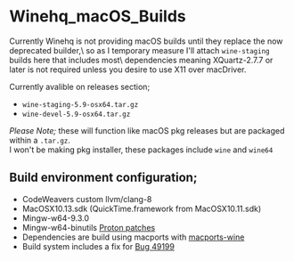# Winehq_macOS_Builds
 
 Currently Winehq is not providing macOS builds until they replace the now deprecated builder,\ so as I temporary measure I'll attach `wine-staging` builds here that includes most\ dependencies meaning XQuartz-2.7.7 or later is not required unless you desire to use X11 over macDriver.
 
 Currently avalible on releases section;
 - `wine-staging-5.9-osx64.tar.gz`
 - `wine-devel-5.9-osx64.tar.gz`

_Please Note;_ these will function like macOS pkg releases but are packaged within a `.tar.gz`.\
I won't be making pkg installer, these packages include `wine` and `wine64`

## Build environment configuration;
- CodeWeavers custom llvm/clang-8
- MacOSX10.13.sdk (QuickTime.framework from MacOSX10.11.sdk)
- Mingw-w64-9.3.0
- Mingw-w64-binutils [Proton patches](https://github.com/GloriousEggroll/proton-ge-custom/tree/proton-ge-5-MF/mingw-w64-patches)
- Dependencies are build using macports with [macports-wine](https://github.com/Gcenx/macports-wine)
- Build system includes a fix for [Bug 49199](https://bugs.winehq.org/show_bug.cgi?id=49199)
